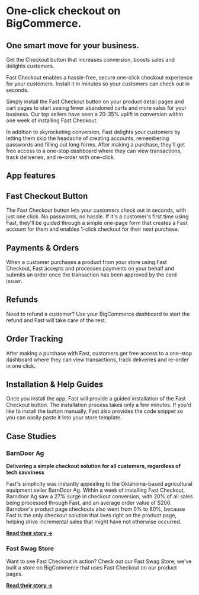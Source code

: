# One-click checkout on BigCommerce.

## One smart move for your business.

Get the Checkout button that increases conversion, boosts sales and delights customers.

Fast Checkout enables a hassle-free, secure one-click checkout experience for your customers. Install it in minutes so your customers can check out in seconds.

Simply install the Fast Checkout button on your product detail pages and cart pages to start seeing fewer abandoned carts and more sales for your business. Our top sellers have seen a 20-35% uplift in conversion within one week of installing Fast Checkout.

In addition to skyrocketing conversion, Fast delights your customers by letting them skip the headache of creating accounts, remembering passwords and filling out long forms. After making a purchase, they'll get free access to a one-stop dashboard where they can view transactions, track deliveries, and re-order with one-click.

## App features

## Fast Checkout Button
The Fast Checkout button lets your customers check out in seconds, with just one click. No passwords, no hassle. If it's a customer's first time using Fast, they'll be guided through a simple one-page form that creates a Fast account for them and enables 1-click checkout for their next purchase.

## Payments & Orders
When a customer purchases a product from your store using Fast Checkout, Fast accepts and processes payments on your behalf and submits an order once the transaction has been approved by the card issuer.

## Refunds
Need to refund a customer? Use your BigCommerce dashboard to start the refund and Fast will take care of the rest.

## Order Tracking
After making a purchase with Fast, customers get free access to a one-stop dashboard where they can view transactions, track deliveries and re-order in one click.

## Installation & Help Guides
Once you install the app, Fast will provide a guided installation of the Fast Checkout button. The installation process takes only a few minutes. If you'd like to install the button manually, Fast also provides the code snippet so you can easily paste it into your store template.

## Case Studies

### BarnDoor Ag

**Delivering a simple checkout solution for all customers, regardless of tech savviness**

Fast's simplicity was instantly appealing to the Oklahoma-based agricultural equipment seller BarnDoor Ag. Within a week of installing Fast Checkout, Barndoor Ag saw a 27% surge in checkout conversion, with 20% of all sales being processed through Fast, and an average order value of $200. Barndoor's product page checkouts also went from 0% to 80%, because Fast is the only checkout solution that lives right on the product page, helping drive incremental sales that might have not otherwise occurred.

[**Read their story →**](https://www.fast.co/stories/barndoor-ag?_ga=2.21031416.2141437564.1619537229-495285256.1616444149)

### Fast Swag Store
Want to see Fast Checkout in action? Check out our Fast Swag Store; we've built a store on BigCommerce that uses Fast Checkout on our product pages.

[**Read their story →**](https://www.fast.co/shop/?_ga=2.21031416.2141437564.1619537229-495285256.1616444149)
